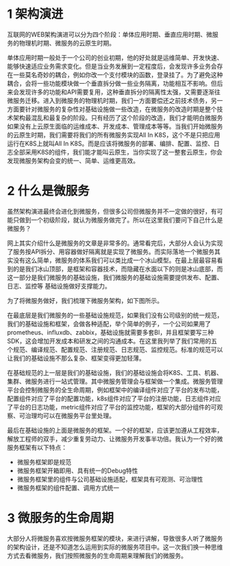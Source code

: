 # 1 架构演进
互联网的WEB架构演进可以分为四个阶段：单体应用时期、垂直应用时期、微服务的物理机时期、微服务的云原生时期。

单体应用时期一般处于一个公司的创业初期，他的好处就是运维简单、开发快速、能够快速适应业务需求变化。但是当业务发展到一定程度后，会发现许多业务会存在一些莫名奇妙的耦合，例如你改一个支付模块的函数，登录挂了。为了避免这种耦合，会将一些功能模块做一个垂直拆分做一些业务隔离，功能相互不影响。但后来会发现许多的功能和API需要复用，这种垂直拆分的隔离性太强，又需要逐渐往微服务迁移。进入到微服务的物理机时期，我们一方面要偿还之前技术债务，另一方面要针对微服务的复杂性对基础设施做一些改造，在微服务的改造时期是整个技术架构最混乱和最复杂的阶段。只有经历了这个阶段的改造，我们才能明白微服务如果没有上云原生面临的运维成本、开发成本、管理成本等等。当我们开始微服务的云原生时期，我们需要将我们的所有微服务实现All In K8S，这个不是只把应用运行在K8S上就叫All In K8S。而是应该将微服务的部署、编排、配置、监控、日志全部采用K8S的组件，我们能才能叫云原生，当你实现了这一整套云原生，你会发现微服务架构会变的统一、简单、运维更高效。

# 2 什么是微服务
虽然架构演进最终会进化到微服务，但很多公司但微服务并不一定做的很好，有可能只做到一个初级阶段，就认为微服务做完了。所以在这里我们要问下自己什么是微服务？

网上其实介绍什么是微服务的文章是非常多的。通常看完后，大部分人会认为实现了服务按API拆分、用容器做好隔离就是实现了微服务。而实际落地一个微服务其实没有这么简单，微服务的体系我们可以类比成一个冰山模型。在最上层最容易看到的是我们冰山顶部，是框架和容器技术，而隐藏在水面以下的则是冰山底部，而这一部分是我们微服务的基础设施，我们微服务的基础设施需要提供发布、配置、日志、监控等
基础设施做好支撑能力。

为了将微服务做好，我们梳理下微服务架构，如下图所示。

在最底层是我们微服务的一些基础设施规范，如果我们没有公司级别的统一规范，我们的基础设施和框架，会做各种适配，举个简单的例子，一个公司如果用了prometheus、influxdb、zabbix，基础设施就需要多套BI，并且框架要写三种SDK，这会增加开发成本和研发之间的沟通成本。在这里我列举了我们常用的五个规范、编译规范、配置规范、注册规范、日志规范、监控规范。标准的规范可以让我们的基础设施不那么复杂、框架变得更加轻薄。

在基础规范的上一层是我们的基础设施，我们的基础设施会将K8S、工具、机器、集群、微服务进行一站式管理。其中微服务管理会与框架做一个集成。微服务管理平台会控制微服务的全生命周期，例如框架中的编译组件对应了平台的发布功能，配置组件对应了平台的配置功能，k8s组件对应了平台的注册功能，日志组件对应了平台的日志功能，metric组件对应了平台的监控功能，框架的大部分组件的可观察、可治理均可以在微服务平台里处理。

最后在基础设施的上面是微服务的框架。一个好的框架，应该更加遵从工程效率，解放工程师的双手，减少重复劳动力、让微服务开发事半功倍。我认为一个好的微服务框架有以下特点：
* 微服务框架即是规范
* 微服务框架开箱即用、具有统一的Debug特性
* 微服务框架里的组件与公司基础设施适配，框架具有可观测、可治理性
* 微服务框架的组件配置、调用方式统一

# 3 微服务的生命周期
大部分人将微服务喜欢按微服务框架的模块，来进行讲解，导致很多人听了微服务的架构设计，还是不知道怎么运用到实际的微服务项目中。这一次我们换一种思维方式去看微服务，我们按照微服务的生命周期来理解我们的微服务。









